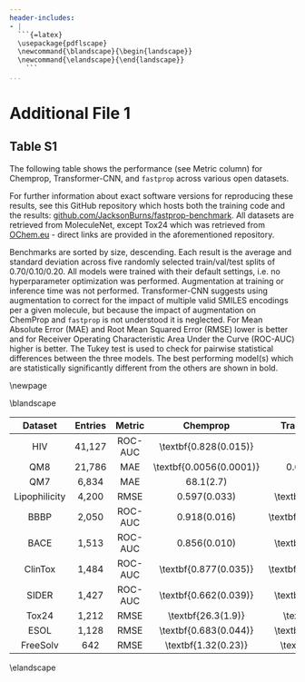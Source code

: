 ```yaml
---
header-includes:
- |
  ```{=latex}
  \usepackage{pdflscape}
  \newcommand{\blandscape}{\begin{landscape}}
  \newcommand{\elandscape}{\end{landscape}}
    ```
...
```



# Additional File 1
## Table S1

The following table shows the performance (see Metric column) for Chemprop, Transformer-CNN, and `fastprop` across various open datasets.

For further information about exact software versions for reproducing these results, see this GitHub repository which hosts both the training code and the results: [github.com/JacksonBurns/fastprop-benchmark](https://github.com/JacksonBurns/fastprop-benchmark).
All datasets are retrieved from MoleculeNet, except Tox24 which was retrieved from [OChem.eu](https://ochem.eu/static/challenge.do) - direct links are provided in the aforementioned repository.

Benchmarks are sorted by size, descending.
Each result is the average and standard deviation across five randomly selected train/val/test splits of 0.70/0.10/0.20.
All models were trained with their default settings, i.e. no hyperparameter optimization was performed.
Augmentation at training or inference time was not performed.
Transformer-CNN suggests using augmentation to correct for the impact of multiple valid SMILES encodings per a given molecule, but because the impact of augmentation on ChemProp and `fastprop` is not understood it is neglected.
For Mean Absolute Error (MAE) and Root Mean Squared Error (RMSE) lower is better and for Receiver Operating Characteristic Area Under the Curve (ROC-AUC) higher is better.
The Tukey test is used to check for pairwise statistical differences between the three models.
The best performing model(s) which are statistically significantly different from the others are shown in bold.

\newpage

\blandscape

|    Dataset    | Entries |  Metric | Chemprop | Transformer-CNN | fastprop |
|:-------------:|:-------:|:-------:|:--------:|:---------------:|:--------:|
|      HIV      |41,127| ROC-AUC |\textbf{0.828(0.015)}|0.56(0.13)|\textbf{0.784(0.020)}|
|      QM8      |21,786|   MAE   |\textbf{0.0056(0.0001)}|0.0136(0.0004)|0.0164(0.0002)|
|      QM7      |6,834|   MAE   |68.1(2.7)|62.4(2.2)|\textbf{57.1(2.8)}|
| Lipophilicity |4,200|   RMSE  |0.597(0.033)|\textbf{0.702(0.030)}|\textbf{0.736(0.020)}|
|      BBBP     |2,050| ROC-AUC |0.918(0.016)|\textbf{0.9650(0.0032)}|0.903(0.013)|
|      BACE     |1,513| ROC-AUC |0.856(0.010)|\textbf{0.899(0.016)}|\textbf{0.878(0.015)}|
|    ClinTox    |1,484| ROC-AUC |\textbf{0.877(0.035)}|\textbf{0.9814(0.0083)}|0.64(0.13)|
|     SIDER     |1,427| ROC-AUC |\textbf{0.662(0.039)}|\textbf{0.612(0.031)}|\textbf{0.629(0.016)}|
|     Tox24     |1,212|   RMSE  |\textbf{26.3(1.9)}|\textbf{25.0(1.1)}|\textbf{27.4(1.7)}|
|      ESOL     |1,128|   RMSE  |\textbf{0.683(0.044)}|\textbf{0.701(0.057)}|\textbf{0.81(0.15)}|
|    FreeSolv   |642|   RMSE  |\textbf{1.32(0.23)}|\textbf{1.50(0.23)}|\textbf{1.29(0.15)}|

\elandscape

